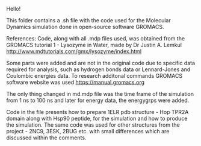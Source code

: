Hello! 

This folder contains a .sh file with the code used for the Molecular Dynamics simulation done in open-source software GROMACS. 

References: 
Code, along with all .mdp files used, was obtained from the GROMACS tutorial 1 - Lysozyme in Water, made by Dr Justin A. Lemkul http://www.mdtutorials.com/gmx/lysozyme/index.html

Some parts were added and are not in the original code due to specific data required for analysis, such as hydrogen bonds data or Lennard-Jones and Coulombic energies data. To research additonal commands GROMACS software website was used https://manual.gromacs.org

The only thing changed in md.mdp file was the time frame of the simulation from 1 ns to 100 ns and later for energy data, the energygrps were added.

Code in the file presents how to prepare 1ELR pdb structure - Hop TPR2A domain along with Hsp90 peptide, for the simulation and how to produce the simulation. The same code was used for other structures from the project - 2NC9, 3ESK, 2BUG etc. with small differences which are discussed within the comments. 

